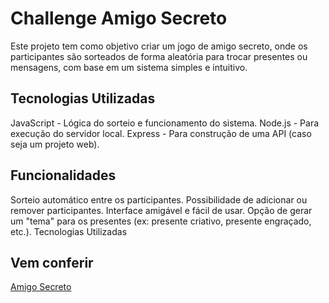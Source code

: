# Challenge Amigo Secreto

Este projeto tem como objetivo criar um jogo de amigo secreto, onde os participantes são sorteados de forma aleatória para trocar presentes ou mensagens, com base em um sistema simples e intuitivo.

## Tecnologias Utilizadas

JavaScript - Lógica do sorteio e funcionamento do sistema.
Node.js - Para execução do servidor local.
Express - Para construção de uma API (caso seja um projeto web).

## Funcionalidades

Sorteio automático entre os participantes.
Possibilidade de adicionar ou remover participantes.
Interface amigável e fácil de usar.
Opção de gerar um "tema" para os presentes (ex: presente criativo, presente engraçado, etc.).
Tecnologias Utilizadas

## Vem conferir

 [Amigo Secreto](https://vitoriamanuela0.github.io/challenge-amigo-secreto/)